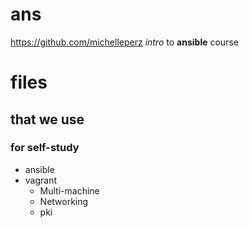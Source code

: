 # ans
https://github.com/michelleperz
*intro* to **ansible** course
# files
## that we use
### for self-study
* ansible
* vagrant
  * Multi-machine
  * Networking
  * pki
